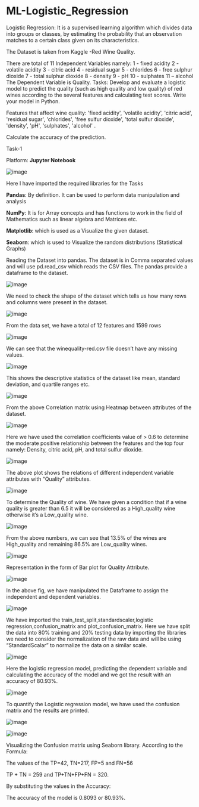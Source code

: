 # ML-Logistic_Regression
Logistic Regression:
It is a supervised learning algorithm which divides data into groups or classes, by estimating the probability that an observation matches to a certain class given on its characteristics.

The Dataset is taken from Kaggle -Red Wine Quality.

There are total of 11 Independent Variables namely:
1 - fixed acidity
2 - volatile acidity
3 - citric acid
4 - residual sugar
5 - chlorides
6 - free sulphur dioxide
7 - total sulphur dioxide
8 - density
9 - pH
10 - sulphates
11 – alcohol
The Dependent Variable is Quality.
Tasks: 
Develop and evaluate a logistic model to predict the quality (such as high quality and low quality) of red wines according to the several features and calculating test scores. Write your model in Python.

Features that affect wine quality: 'fixed acidity', 'volatile acidity', 'citric acid', 'residual sugar', 'chlorides', 'free sulfur dioxide', 'total sulfur dioxide', 'density', 'pH', 'sulphates', 'alcohol' .

Calculate the accuracy of the prediction. 

Task-1

Platform: **Jupyter Notebook**

![image](https://user-images.githubusercontent.com/54754462/222992042-ab694387-8d14-45f2-972b-e21810790531.png)

Here I have imported the required libraries for the Tasks

**Pandas**: By definition. It can be used to perform data manipulation and analysis 

**NumPy**: It is for Array concepts and has functions to work in the field of Mathematics such as linear algebra and Matrices etc.

**Matplotlib**: which is used as a Visualize the given dataset.

**Seaborn**: which is used to Visualize the random distributions (Statistical Graphs)

Reading the Dataset into pandas. The dataset is in Comma separated values and will use pd.read_csv which reads the CSV files.
The pandas provide a dataframe to the dataset.

![image](https://user-images.githubusercontent.com/54754462/222992081-80ed0984-409a-432b-8ce7-81ba28f58934.png)

We need to check the shape of the dataset which tells us how many rows and columns were present in the dataset.

![image](https://user-images.githubusercontent.com/54754462/222992135-cabe1581-d915-4b13-91b2-a35f283a1c89.png)

From the data set, we have a total of 12 features and 1599 rows

![image](https://user-images.githubusercontent.com/54754462/222992146-e49a0ef0-b1a0-4689-abdc-1263cd0f05b6.png)

We can see that the winequality-red.csv file doesn’t have any missing values.

![image](https://user-images.githubusercontent.com/54754462/222992161-53cb8284-5217-497d-a898-5bae3b67ee51.png)

This shows the descriptive statistics of the dataset like mean, standard deviation, and quartile ranges etc.

![image](https://user-images.githubusercontent.com/54754462/222992183-b13030af-1344-4eb3-9cf7-06161ec309ed.png)

From the above Correlation matrix using Heatmap between attributes of the dataset.

![image](https://user-images.githubusercontent.com/54754462/222992193-8c4fec44-56b7-44b8-b5d5-789120c19216.png)

Here we have used the correlation coefficients value of > 0.6 to determine the moderate positive relationship between the features and the top four namely:
Density, citric acid, pH, and total sulfur dioxide.

![image](https://user-images.githubusercontent.com/54754462/222992219-439b1bda-3c0c-45bd-856a-d23100f6af05.png)

The above plot shows the relations of different independent variable attributes with “Quality” attributes.

![image](https://user-images.githubusercontent.com/54754462/222992234-a8db1250-c31a-4751-8f02-6aa93b0c1048.png)

To determine the Quality of wine. We have given a condition that if a wine quality is greater than 6.5 it will be considered as a High_quality wine otherwise it’s a Low_quality wine.

![image](https://user-images.githubusercontent.com/54754462/222992248-f74576e4-8be1-4c50-9248-c59ea3d050cc.png)

From the above numbers, we can see that 13.5% of the wines are High_quality and remaining 86.5% are Low_quality wines.

![image](https://user-images.githubusercontent.com/54754462/222992257-110e5735-8d5a-4e70-94f2-2182b9a86937.png)

Representation in the form of Bar plot for Quality Attribute.

![image](https://user-images.githubusercontent.com/54754462/222992264-33b3509a-45ff-44db-a59e-6cf0597bde5c.png)

In the above fig, we have manipulated the Dataframe to assign the independent and dependent variables.

![image](https://user-images.githubusercontent.com/54754462/222992270-a35d96d2-6b67-4675-9ac2-6d7d08e5c4ae.png)

We have imported the train_test_split,standardscaler,logistic regression,confusion_matrix and plot_confusion_matrix. Here we have split the data into 80% training and 20% testing data by importing the libraries we need to consider the normalization of the raw data and will be using “StandardScalar” to normalize the data on a similar scale.

![image](https://user-images.githubusercontent.com/54754462/222992283-03c91153-0207-4113-bc0d-7a5c3b8e3f68.png)

Here the logistic regression model, predicting the dependent variable and calculating the accuracy of the model and we got the result with an accuracy of 80.93%.

![image](https://user-images.githubusercontent.com/54754462/222992292-286a0196-8163-46b8-a3ea-22f30f6d9c81.png)

To quantify the Logistic regression model, we have used the confusion matrix and the results are printed.

![image](https://user-images.githubusercontent.com/54754462/222992306-b2f70a2f-0527-4e01-b438-c1b16e7c8108.png)

![image](https://user-images.githubusercontent.com/54754462/222992311-0246209a-1065-4aec-b754-bd44f09d0929.png)

Visualizing the Confusion matrix using Seaborn library. According to the Formula:

The values of the TP=42, TN=217, FP=5 and FN=56

TP + TN = 259 and TP+TN+FP+FN = 320.

By substituting the values in the Accuracy:

The accuracy of the model is 0.8093 or 80.93%.










